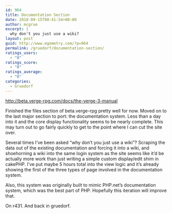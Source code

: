 ```yaml
---
id: 964
title: Documentation Section
date: 2010-09-15T00:41:54+00:00
author: mcgrue
excerpt: |
  why don't you just use a wiki?
layout: post
guid: http://www.egometry.com/?p=964
permalink: /gruedorf/documentation-section/
ratings_users:
  - "0"
ratings_score:
  - "0"
ratings_average:
  - "0"
categories:
  - Gruedorf
---
```

<http://beta.verge-rpg.com/docs/the-verge-3-manual>

Finished the files section of beta.verge-rpg pretty well for now. Moved on to the last major section to port: the documentation system. Less than a day into it and the core display functionality seems to be nearly complete. This may turn out to go fairly quickly to get to the point where I can cut the site over. 

Several times I&#8217;ve been asked &#8220;why don&#8217;t you just use a wiki&#8221;? Scraping the data out of the existing documentation and forcing it into a wiki, and shoehorning a wiki into the same login system as the site seems like it&#8217;d be actually more work than just writing a simple custom display/edit shim in cakePHP. I&#8217;ve put maybe 5 hours total into the view logic and it&#8217;s already showing the first of the three types of page involved in the documentation system.

Also, this system was originally built to mimic PHP.net&#8217;s documentation system, which was the best part of PHP. Hopefully this iteration will improve that.

On r431. And back in gruedorf.